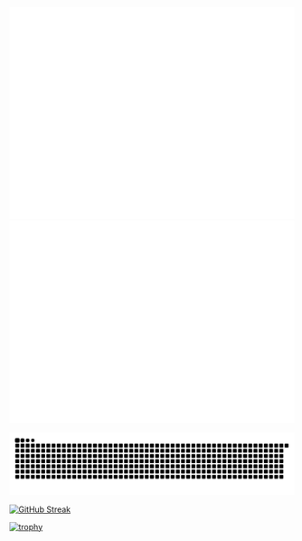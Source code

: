 ![Metrics](/assets/metrics-1.svg)
![Metrics](/assets/metrics-2.svg)

![](https://raw.githubusercontent.com/Amonsuzuki/Amonsuzuki/output/github-contribution-grid-snake.svg)

[![GitHub Streak](https://streak-stats.demolab.com/?user=Amonsuzuki&theme=slateorange&currStreakNum=2FD3EB&fire=pink&sideLabels=F00&date_format=[Y.]n.j)](https://git.io/streak-stats)

[![trophy](https://github-profile-trophy.vercel.app/?username=Amonsuzuki&theme=onedark&column=7
)](https://github.com/ryo-ma/github-profile-trophy)
